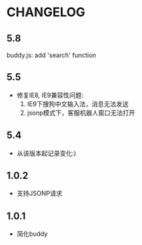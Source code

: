 CHANGELOG
================================

5.8
---------------------------------
buddy.js: add 'search' function

5.5
---------------------------------
* 修复IE8, IE9兼容性问题:
  1) IE9下搜狗中文输入法，消息无法发送
  2) jsonp模式下，客服机器人窗口无法打开

5.4
---------------------------------
*   从该版本起记录变化:)

1.0.2
---------------------------------

*	支持JSONP请求

1.0.1
---------------------------------

*	简化buddy
